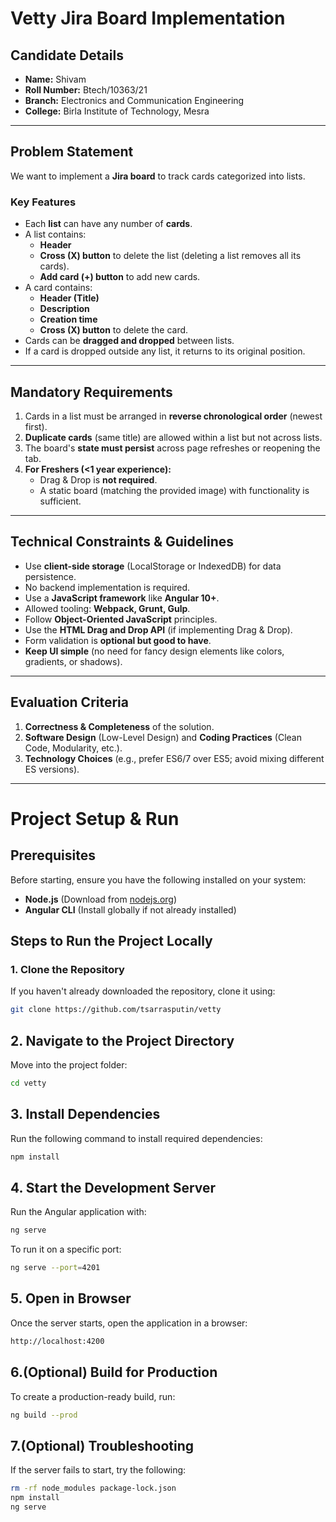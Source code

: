 # **Vetty Jira Board Implementation**

## **Candidate Details**
- **Name:** Shivam  
- **Roll Number:** Btech/10363/21  
- **Branch:** Electronics and Communication Engineering  
- **College:** Birla Institute of Technology, Mesra  

---

## **Problem Statement**
We want to implement a **Jira board** to track cards categorized into lists.  

### **Key Features**
- Each **list** can have any number of **cards**.  
- A list contains:  
  - **Header**  
  - **Cross (X) button** to delete the list (deleting a list removes all its cards).  
  - **Add card (+) button** to add new cards.  
- A card contains:  
  - **Header (Title)**  
  - **Description**  
  - **Creation time**  
  - **Cross (X) button** to delete the card.  
- Cards can be **dragged and dropped** between lists.  
- If a card is dropped outside any list, it returns to its original position.  

---

## **Mandatory Requirements**
1. Cards in a list must be arranged in **reverse chronological order** (newest first).  
2. **Duplicate cards** (same title) are allowed within a list but not across lists.  
3. The board's **state must persist** across page refreshes or reopening the tab.  
4. **For Freshers (<1 year experience):**  
   - Drag & Drop is **not required**.  
   - A static board (matching the provided image) with functionality is sufficient.  

---

## **Technical Constraints & Guidelines**
- Use **client-side storage** (LocalStorage or IndexedDB) for data persistence.  
- No backend implementation is required.  
- Use a **JavaScript framework** like **Angular 10+**.  
- Allowed tooling: **Webpack, Grunt, Gulp**.  
- Follow **Object-Oriented JavaScript** principles.  
- Use the **HTML Drag and Drop API** (if implementing Drag & Drop).  
- Form validation is **optional but good to have**.  
- **Keep UI simple** (no need for fancy design elements like colors, gradients, or shadows).  

---

## **Evaluation Criteria**
1. **Correctness & Completeness** of the solution.  
2. **Software Design** (Low-Level Design) and **Coding Practices** (Clean Code, Modularity, etc.).  
3. **Technology Choices** (e.g., prefer ES6/7 over ES5; avoid mixing different ES versions).  

---

# **Project Setup & Run**

## **Prerequisites**
Before starting, ensure you have the following installed on your system:
- **Node.js** (Download from [nodejs.org](https://nodejs.org/))  
- **Angular CLI** (Install globally if not already installed)  

## **Steps to Run the Project Locally**

### **1. Clone the Repository**
If you haven't already downloaded the repository, clone it using:

```sh
git clone https://github.com/tsarrasputin/vetty
```

## **2. Navigate to the Project Directory**
Move into the project folder:

```sh
cd vetty
```

## **3. Install Dependencies**
Run the following command to install required dependencies:

```sh
npm install
```

## **4. Start the Development Server**
Run the Angular application with:

```sh
ng serve
```
To run it on a specific port:

```sh
ng serve --port=4201
```
## **5. Open in Browser**
Once the server starts, open the application in a browser:

```sh
http://localhost:4200
```

## **6.(Optional) Build for Production**
To create a production-ready build, run:

```sh
ng build --prod
```
## **7.(Optional) Troubleshooting**
If the server fails to start, try the following:

```sh
rm -rf node_modules package-lock.json
npm install
ng serve
```

